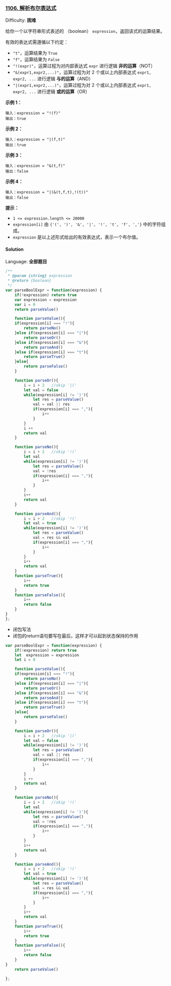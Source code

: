 ### [1106\. 解析布尔表达式](https://leetcode-cn.com/problems/parsing-a-boolean-expression/)

Difficulty: **困难**


给你一个以字符串形式表述的 （boolean） `expression`，返回该式的运算结果。

有效的表达式需遵循以下约定：

*   `"t"`，运算结果为 `True`
*   `"f"`，运算结果为 `False`
*   `"!(expr)"`，运算过程为对内部表达式 `expr` 进行逻辑 **非的运算**（NOT）
*   `"&(expr1,expr2,...)"`，运算过程为对 2 个或以上内部表达式 `expr1, expr2, ...` 进行逻辑 **与的运算**（AND）
*   `"|(expr1,expr2,...)"`，运算过程为对 2 个或以上内部表达式 `expr1, expr2, ...` 进行逻辑 **或的运算**（OR）

**示例 1：**

```
输入：expression = "!(f)"
输出：true
```

**示例 2：**

```
输入：expression = "|(f,t)"
输出：true
```

**示例 3：**

```
输入：expression = "&(t,f)"
输出：false
```

**示例 4：**

```
输入：expression = "|(&(t,f,t),!(t))"
输出：false
```

**提示：**

*   `1 <= expression.length <= 20000`
*   `expression[i]` 由 `{'(', ')', '&', '|', '!', 't', 'f', ','}` 中的字符组成。
*   `expression` 是以上述形式给出的有效表达式，表示一个布尔值。


#### Solution

Language: **全部题目**

```js
​/**
 * @param {string} expression
 * @return {boolean}
 */
var parseBoolExpr = function(expression) {
    if(!expression) return true
    var expression = expression
    var i = 0
    return parseValue()

    function parseValue(){
    if(expression[i] === "!"){
        return parseNo()
    }else if(expression[i] === "|"){
        return parseOr()
    }else if(expression[i] === "&"){
        return parseAnd()
    }else if(expression[i] === "t"){
        return parseTrue()
    }else{
        return parseFalse()
    }

    function parseOr(){
        i = i + 2   //skip '|('
        let val = false
        while(expression[i] != ')'){
            let res = parseValue()
            val = val || res
            if(expression[i] === ","){
                i++
            }
        }
        i ++
        return val
    }

    function parseNo(){
        i = i + 2   //skip '!('
        let val
        while(expression[i] != ')'){
            let res = parseValue()
            val = !res
            if(expression[i] === ","){
                i++
            }
        }
        i++
        return val
    }

    function parseAnd(){
        i = i + 2   //skip '!('
        let val = true
        while(expression[i] != ')'){
            let res = parseValue()
            val = res && val
            if(expression[i] === ","){
                i++
            }
        }
        i++
        return val
    }
    function parseTrue(){
        i++
        return true
    }
    function parseFalse(){
        i++
        return false
    }
}
};
```

* 闭包写法
* 闭包的return语句要写在最后，这样才可以起到状态保持的作用
```js
var parseBoolExpr = function(expression) {
    if(!expression) return true
    let  expression = expression
    let i = 0

    function parseValue(){
    if(expression[i] === "!"){
        return parseNo()
    }else if(expression[i] === "|"){
        return parseOr()
    }else if(expression[i] === "&"){
        return parseAnd()
    }else if(expression[i] === "t"){
        return parseTrue()
    }else{
        return parseFalse()
    }

    function parseOr(){
        i = i + 2   //skip '|('
        let val = false
        while(expression[i] != ')'){
            let res = parseValue()
            val = val || res
            if(expression[i] === ","){
                i++
            }
        }
        i ++
        return val
    }

    function parseNo(){
        i = i + 2   //skip '!('
        let val
        while(expression[i] != ')'){
            let res = parseValue()
            val = !res
            if(expression[i] === ","){
                i++
            }
        }
        i++
        return val
    }

    function parseAnd(){
        i = i + 2   //skip '!('
        let val = true
        while(expression[i] != ')'){
            let res = parseValue()
            val = res && val
            if(expression[i] === ","){
                i++
            }
        }
        i++
        return val
    }
    function parseTrue(){
        i++
        return true
    }
    function parseFalse(){
        i++
        return false
    }
}
    return parseValue()

};
```
